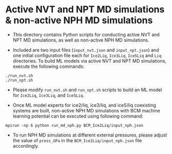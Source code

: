 # Active NVT and NPT MD simulations & non-active NPH MD simulations

- This directory contains Python scripts for conducting active NVT and NPT MD simulations, as well as non-active NPH MD simulations.

- Included are two input files (`input_nvt.json` and `input_npt.json`) and one initial configuration file each for `Ice2Liq`, `Ice3Liq`, `Ice5Liq` and `Liq` directories. To build ML models via active NVT and NPT MD simulations, execute the following commands:
```
./run_nvt.sh
./run_npt.sh
```
- Please modify `run_nvt.sh` and `run_npt.sh` scripts to build an ML model for `Ice2Liq`, `Ice3Liq`, and `Ice5Liq`.


- Once ML model experts for ice2/liq, ice3/liq, and ice5/liq coexisting systems are built, non-active NPH MD simulations with BCM machine learning potential can be executed using following command:
 ```
 mpirun -np 6 python run_md_nph.py BCM_Ice2Liq/input_nph.json
 ```
- To run NPH MD simulations at different external pressures, please adjust the value of `press_GPa` in the `BCM_Ice2Liq/input_nph.json` file accordingly.
